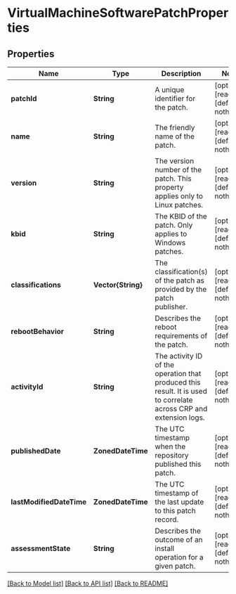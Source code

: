 # VirtualMachineSoftwarePatchProperties


## Properties
Name | Type | Description | Notes
------------ | ------------- | ------------- | -------------
**patchId** | **String** | A unique identifier for the patch. | [optional] [readonly] [default to nothing]
**name** | **String** | The friendly name of the patch. | [optional] [readonly] [default to nothing]
**version** | **String** | The version number of the patch. This property applies only to Linux patches. | [optional] [readonly] [default to nothing]
**kbid** | **String** | The KBID of the patch. Only applies to Windows patches. | [optional] [readonly] [default to nothing]
**classifications** | **Vector{String}** | The classification(s) of the patch as provided by the patch publisher. | [optional] [readonly] [default to nothing]
**rebootBehavior** | **String** | Describes the reboot requirements of the patch. | [optional] [readonly] [default to nothing]
**activityId** | **String** | The activity ID of the operation that produced this result. It is used to correlate across CRP and extension logs. | [optional] [readonly] [default to nothing]
**publishedDate** | **ZonedDateTime** | The UTC timestamp when the repository published this patch. | [optional] [readonly] [default to nothing]
**lastModifiedDateTime** | **ZonedDateTime** | The UTC timestamp of the last update to this patch record. | [optional] [readonly] [default to nothing]
**assessmentState** | **String** | Describes the outcome of an install operation for a given patch. | [optional] [readonly] [default to nothing]


[[Back to Model list]](../README.md#models) [[Back to API list]](../README.md#api-endpoints) [[Back to README]](../README.md)


